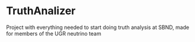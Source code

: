 # TruthAnalizer
Project with everything needed to start doing truth analysis at SBND, made for members of the UGR neutrino team

